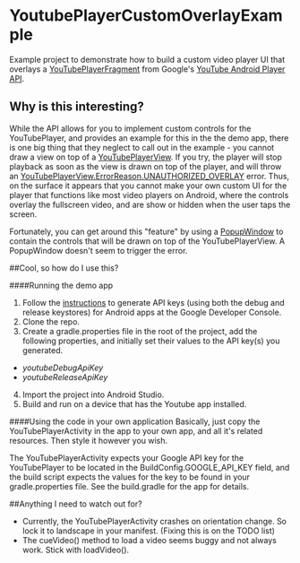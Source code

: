 # YoutubePlayerCustomOverlayExample
Example project to demonstrate how to build a custom video player UI that overlays a  [YouTubePlayerFragment](https://developers.google.com/youtube/android/player/reference/com/google/android/youtube/player/YouTubePlayerFragment) from Google's [YouTube Android Player API](https://developers.google.com/youtube/android/player/).

## Why is this interesting?
While the API allows for you to implement custom controls for the YouTubePlayer, and provides an example for this in the the demo app, there is one big thing that they neglect to call out in the example - you cannot draw a view on top of a [YouTubePlayerView](https://developers.google.com/youtube/android/player/reference/com/google/android/youtube/player/YouTubePlayerView). If you try, the player will stop playback as soon as the view is drawn on top of the player, and will throw an [YouTubePlayerView.ErrorReason.UNAUTHORIZED_OVERLAY](https://developers.google.com/youtube/android/player/reference/com/google/android/youtube/player/YouTubePlayer.ErrorReason) error. Thus, on the surface it appears that you cannot make your own custom UI for the player that functions like most video players on Android, where the controls overlay the fullscreen video, and are show or hidden when the user taps the screen.

Fortunately, you can get around this "feature" by using a [PopupWindow](http://developer.android.com/reference/android/widget/PopupWindow.html) to contain the controls that will be drawn on top of the YouTubePlayerView. A PopupWindow doesn't seem to trigger the error.

##Cool, so how do I use this?

####Running the demo app

1. Follow the [instructions](https://developers.google.com/youtube/android/player/register) to generate API keys (using both the debug and release keystores) for Android apps at the Google Developer Console.
2. Clone the repo.
3. Create a gradle.properties file in the root of the project, add the following properties, and initially set their values to the API key(s) you generated.
  * *youtubeDebugApiKey*
  * *youtubeReleaseApiKey*
4. Import the project into Android Studio.
5. Build and run on a device that has the Youtube app installed.

####Using the code in your own application
Basically, just copy the YouTubePlayerActivity in the app to your own app, and all it's related resources. Then style it however you wish. 

The YouTubePlayerActivity expects your Google API key for the YouTubePlayer to be located in the BuildConfig.GOOGLE_API_KEY field, and the build script expects the values for the key to be found in your gradle.properties file. See the build.gradle for the app for details.

##Anything I need to watch out for?
* Currently, the YouTubePlayerActivity crashes on orientation change. So lock it to landscape in your manifest. (Fixing this is on the TODO list)
* The cueVideo() method to load a video seems buggy and not always work. Stick with loadVideo().

